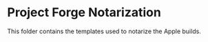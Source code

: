 # Project Forge Notarization

This folder contains the templates used to notarize the Apple builds.
